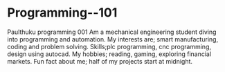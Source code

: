 # Programming--101
Paulthuku programming 001
Am a mechanical engineering student diving into programming and automation.
My interests are; smart manufacturing, coding and problem solving.
Skills;plc programming, cnc programming, design using autocad.
My hobbies; reading, gaming, exploring financial markets.
Fun fact about me; half of my projects start at midnight.
